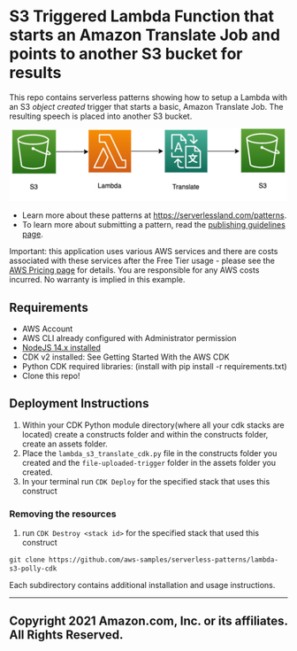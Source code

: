 # S3 Triggered Lambda Function that starts an Amazon Translate Job and points to another S3 bucket for results

This repo contains serverless patterns showing how to setup a Lambda with an S3 *object created* trigger that starts a basic, Amazon Translate Job. The resulting speech is placed into another S3 bucket.

![Demo Project Solution Architecture Diagram](architecture.png)

- Learn more about these patterns at https://serverlessland.com/patterns.
- To learn more about submitting a pattern, read the [publishing guidelines page](https://github.com/aws-samples/serverless-patterns/blob/main/PUBLISHING.md).

Important: this application uses various AWS services and there are costs associated with these services after the Free Tier usage - please see the [AWS Pricing page](https://aws.amazon.com/pricing/) for details. You are responsible for any AWS costs incurred. No warranty is implied in this example.

## Requirements

* AWS Account
* AWS CLI already configured with Administrator permission
* [NodeJS 14.x installed](https://nodejs.org/en/download/)
* CDK v2 installed: See Getting Started With the AWS CDK
* Python CDK required libraries: (install with pip install -r requirements.txt)
* Clone this repo!

## Deployment Instructions

1. Within your CDK Python module directory(where all your cdk stacks are located) create a constructs folder and within the constructs folder, create an assets folder.
2. Place the `lambda_s3_translate_cdk.py` file in the constructs folder you created and the `file-uploaded-trigger` folder in the assets folder you created.
3. In your terminal run `CDK Deploy` for the specified stack that uses this construct

### Removing the resources

1. run `CDK Destroy <stack id>` for the specified stack that used this construct

```
git clone https://github.com/aws-samples/serverless-patterns/lambda-s3-polly-cdk
```

Each subdirectory contains additional installation and usage instructions. 

----
Copyright 2021 Amazon.com, Inc. or its affiliates. All Rights Reserved.
----


